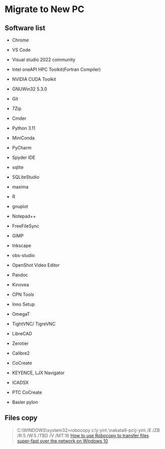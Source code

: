 # Migrate to New PC

## Software list
- Chrome
- VS Code
- Visual studio 2022 community
- Intel oneAPI HPC Toolkit(Fortran Compiler)
- NVIDIA CUDA Toolkit
- GNUWin32 5.3.0
- Git
- 7Zip
- Cmder
- Python 3.11
- MiniConda
- PyCharm
- Spyder IDE
- sqlite
- SQLiteStudio
- maxima
- R
- gnuplot
- Notepad++
- FreeFileSync
- GIMP
- Inkscape
- obs-studio
- OpenShot Video Editor
- Pandoc
- Kinovea
- CPN Tools
- Inno Setup
- OmegaT
- TightVNC/ TigreVNC

- LibreCAD
- Zerotier
- Calibre2
- CoCreate
- KEYENCE, LJX Navigator
- ICADSX
- PTC CoCreate
- Basler pylon

## Files copy
> C:\WINDOWS\system32>robocopy c:\j-yin\ \\nakata9-pc\j-yin\ /E /ZB /R:5 /W:5 /TBD  /V /MT:16
[How to use Robocopy to transfer files super-fast over the network on Windows 10](https://pureinfotech.com/robocopy-transfer-files-fast-network-windows-10/)

